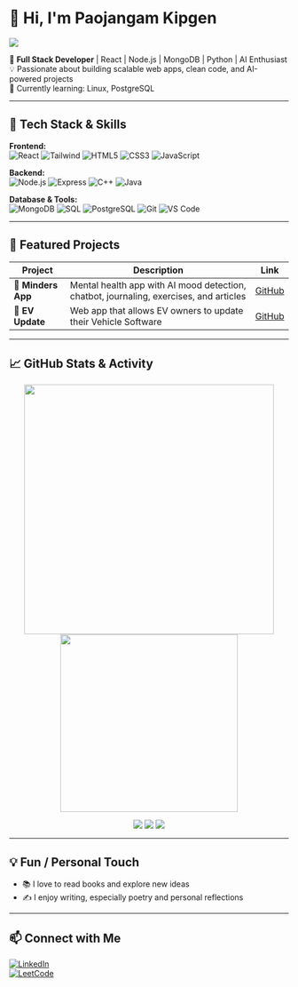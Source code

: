 

# 👋 Hi, I'm Paojangam Kipgen
<img src="https://img.shields.io/badge/Email-paojangam1234@gmail.com-red?style=for-the-badge&logo=gmail&logoColor=white" /> 


🚀 **Full Stack Developer** | React | Node.js | MongoDB | Python | AI Enthusiast  
💡 Passionate about building scalable web apps, clean code, and AI-powered projects  
🌱 Currently learning: Linux, PostgreSQL  

---

## 🔧 Tech Stack & Skills

**Frontend:**  
![React](https://img.shields.io/badge/React-20232A?style=for-the-badge&logo=react&logoColor=61DAFB) 
![Tailwind](https://img.shields.io/badge/Tailwind-CB3837?style=for-the-badge&logo=tailwind-css&logoColor=white) 
![HTML5](https://img.shields.io/badge/HTML5-E34F26?style=for-the-badge&logo=html5&logoColor=white) 
![CSS3](https://img.shields.io/badge/CSS3-1572B6?style=for-the-badge&logo=css3&logoColor=white) 
![JavaScript](https://img.shields.io/badge/JavaScript-F7DF1E?style=for-the-badge&logo=javascript&logoColor=black)  

**Backend:**  
![Node.js](https://img.shields.io/badge/Node.js-339933?style=for-the-badge&logo=node.js&logoColor=white) 
![Express](https://img.shields.io/badge/Express-000000?style=for-the-badge&logo=express&logoColor=white) 
![C++](https://img.shields.io/badge/C++-00599C?style=for-the-badge&logo=c%2B%2B&logoColor=white) 
![Java](https://img.shields.io/badge/Java-007396?style=for-the-badge&logo=java&logoColor=white)  

**Database & Tools:**  
![MongoDB](https://img.shields.io/badge/MongoDB-47A248?style=for-the-badge&logo=mongodb&logoColor=white) 
![SQL](https://img.shields.io/badge/SQL-00758F?style=for-the-badge&logo=mysql&logoColor=white) 
![PostgreSQL](https://img.shields.io/badge/PostgreSQL-4169E1?style=for-the-badge&logo=postgresql&logoColor=white) 
![Git](https://img.shields.io/badge/Git-F05032?style=for-the-badge&logo=git&logoColor=white) 
![VS Code](https://img.shields.io/badge/VS_Code-007ACC?style=for-the-badge&logo=visual-studio-code&logoColor=white)  

---

## 📂 Featured Projects

| Project | Description | Link |
| ------- | ----------- | ---- |
| 🧠 **Minders App** | Mental health app with AI mood detection, chatbot, journaling, exercises, and articles | [GitHub](https://github.com/Paojangam/Minders) |
| 🚗 **EV Update** | Web app that allows EV owners to update their Vehicle Software | [GitHub](https://github.com/AvinashxDubey/DriveSync) |

---

## 📈 GitHub Stats & Activity

<p align="center">

<!-- GitHub Stats Card -->
<img src="https://github-readme-stats.vercel.app/api?username=Paojangam&count_private=true&show_icons=true&theme=dracula&hide_border=false" width="450" />

<!-- Top Languages Card -->
<img src="https://github-readme-stats.vercel.app/api/top-langs/?username=Paojangam&layout=compact&theme=dracula&hide_border=false" width="320" />

</p>

<p align="center">

<!-- GitHub Streak Card -->

</p>

<p align="center">

<!-- Extra fancy badges -->
<img src="https://img.shields.io/badge/LeetCode-250%2B%20Solved-orange?style=for-the-badge&logo=leetcode&logoColor=white" /> 
<img src="https://img.shields.io/github/last-commit/Paojangam/Minders?style=for-the-badge&logo=github" /> 
<img src="https://img.shields.io/github/issues/Paojangam/Minders?style=for-the-badge&logo=github" /> 

</p>

---

## 💡 Fun / Personal Touch

- 📚 I love to read books and explore new ideas  
- ✍️ I enjoy writing, especially poetry and personal reflections  

---

## 📫 Connect with Me

[![LinkedIn](https://img.shields.io/badge/LinkedIn-blue?style=for-the-badge&logo=linkedin&logoColor=white)](https://www.linkedin.com/in/paojangam-namcha-kipgen-594557240/)  
[![LeetCode](https://img.shields.io/badge/LeetCode-orange?style=for-the-badge&logo=leetcode&logoColor=white)](https://leetcode.com/u/paojangam/)  
